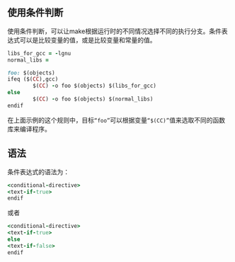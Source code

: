 ## 使用条件判断

使用条件判断，可以让make根据运行时的不同情况选择不同的执行分支。条件表达式可以是比较变量的值，或是比较变量和常量的值。

```ruby
libs_for_gcc = -lgnu
normal_libs =

foo: $(objects)
ifeq ($(CC),gcc)
        $(CC) -o foo $(objects) $(libs_for_gcc)
else
        $(CC) -o foo $(objects) $(normal_libs)
endif
```
在上面示例的这个规则中，目标`“foo”`可以根据变量`“$(CC)”`值来选取不同的函数库来编译程序。

## 语法

条件表达式的语法为：
```ruby
<conditional-directive>
<text-if-true>
endif
```
或者
```ruby
<conditional-directive>
<text-if-true>
else
<text-if-false>
endif
```

